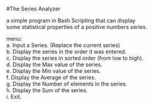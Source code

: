 #The Series Analyzer<br />

a simple program in Bash Scripting that can display <br />
some statistical properties of a positive numbers series.<br />

menu:<br />
a. Input a Series. (Replace the current series) <br />
b. Display the series in the order it was entered.<br />
c. Display the series in sorted order (from low to
high).<br />
d. Display the Max value of the series.<br />
e. Display the Min value of the series.<br />
f. Display the Average of the series.<br />
g. Display the Number of elements in the series.<br />
h. Display the Sum of the series.<br />
i. Exit.
